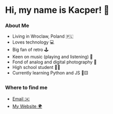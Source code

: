 # Hi, my name is Kacper! 👋

### About Me
- Living in Wroclaw, Poland 🇵🇱
- Loves technology 💻
- Big fan of retro 🕹
- Keen on music (playing and listening) 💽
- Fond of analog and digital photography 📸
- High school student 🧑‍🎓
- Currently learning Python and JS 🐍🟨

### Where to find me
- [Email ✉️](mailto:kacperkapitrebacz@gmail.com)
- [My Website 🌍](http://kacpertrebacz.pl)
